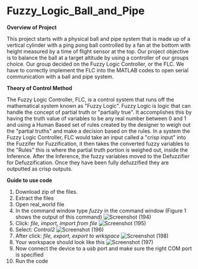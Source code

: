# Fuzzy_Logic_Ball_and_Pipe

**Overview of Project** 
	
 This project starts with a physical ball and pipe system that is made up of a vertical cylinder with a ping pong ball controlled by a fan at the bottom with height measured by a time of flight sensor at the top. Our project objective is to balance the ball at a target altitude by using a controller of our groups choice. Our group decided on the Fuzzy Logic Controller, or the FLC. We have to correctly implement the FLC into the MATLAB codes to open serial communication with a ball and pipe system. 



**Theory of Control Method** 

The Fuzzy Logic Controller, FLC, is a control system that runs off the mathematical system known as "Fuzzy Logic". Fuzzy Logic is logic that can handle the concept of partial truth or "partially true". It accomplishes this by having the truth value of variables to be any real number between 0 and 1 and using a Human Based set of rules created by the designer to weigh out the "partial truths" and make a decision based on the rules.
In a system the Fuzzy Logic Controller, FLC would take an input called a "crisp input" into the Fuzzifer for Fuzzification, it then takes the converted fuzzy variables to the "Rules" this is where the partial truth portion is weighed out, inside the Inference. After the Inference, the fuzzy variables moved to the Defuzzifier for Defuzzification. Once they have been fully defuzzified they are outputted as crisp outputs.   



**Guide to use code**
1. Download zip of the files.
2. Extract the files
3. Open real_world file
4. In the command window type _fuzzy_ in the command window  (Figure 1 shows the output of this command)
![Screenshot (194)](https://user-images.githubusercontent.com/78972990/165425365-3369cddc-645a-407d-b10c-364a7170de8f.png)
6. Click: _file, import, import from file_ 
![Screenshot (195)](https://user-images.githubusercontent.com/78972990/165425559-921c7818-cae0-49a2-aba4-657fedc4191c.png)
7. Select: _Control2_
![Screenshot (196)](https://user-images.githubusercontent.com/78972990/165425696-0c698cb5-d2bb-47ff-aebf-6614c0b15938.png)
8. After click: _file, export, export to wrkspace_
![Screenshot (198)](https://user-images.githubusercontent.com/78972990/165425892-924577c3-786d-4d39-a104-f4e7f063c4df.png)
9. Your workspace should look like this
![Screenshot (197)](https://user-images.githubusercontent.com/78972990/165425954-7fec7aee-d495-47e8-add6-280f095fab02.png)
10. Now connect the device to a usb port and make sure the right COM port is specified
11. Run the code



